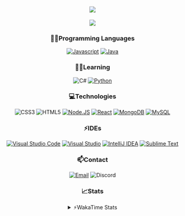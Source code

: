 <div align="center">

<h1 align="center">
  <a href="https://git.io/typing-svg">
    <img src="https://readme-typing-svg.herokuapp.com/?lines=Hello,+There!+👋;This+is+chicho.;CEO+on+Hely+Development....;&center=true&size=25">
  </a>
</h1>
  
<p align="center">
  <img src="https://lanyard.cnrad.dev/api/418087525735858208" />
</p>

### 👨‍💻Programming Languages
  [![Javascript](https://img.shields.io/badge/JavaScript-323330?style=for-the-badge&logo=javascript&logoColor=F7DF1E)](https://www.javascript.com)
  [![Java](https://img.shields.io/badge/Java-ED8B00?style=for-the-badge&logo=java&logoColor=white)](https://www.java.com)
  
### 👨‍💻Learning
  ![C#](https://img.shields.io/badge/C%23-239120?style=for-the-badge&logo=c-sharp&logoColor=white)
  [![Python](https://img.shields.io/badge/Python-FFD43B?style=for-the-badge&logo=python&logoColor=blue)](https://www.python.org)  

### 💻Technologies
  ![CSS3](https://img.shields.io/badge/CSS3-1572B6?style=for-the-badge&logo=css3&logoColor=white)
  ![HTML5](https://img.shields.io/badge/HTML5-E34F26?style=for-the-badge&logo=html5&logoColor=white)
  [![Node.JS](https://img.shields.io/badge/Node.js-339933?style=for-the-badge&logo=nodedotjs&logoColor=white)](https://nodejs.org)
  [![React](https://img.shields.io/badge/React-20232A?style=for-the-badge&logo=react&logoColor=61DAFB)](https://reactjs.org/)
  [![MongoDB](https://img.shields.io/badge/MongoDB-4EA94B?style=for-the-badge&logo=mongodb&logoColor=white)](https://www.mongodb.com)
  [![MySQL](https://img.shields.io/badge/MySQL-005C84?style=for-the-badge&logo=mysql&logoColor=white)](https://www.mysql.com)

### ⚡IDEs
  [![Visual Studio Code](https://img.shields.io/badge/Visual_Studio_Code-0078D4?style=for-the-badge&logo=visual%20studio%20code&logoColor=white)](https://code.visualstudio.com)
  [![Visual Studio](https://img.shields.io/badge/Visual_Studio-5C2D91?style=for-the-badge&logo=visual%20studio&logoColor=white)](https://visualstudio.com)
  [![IntelliJ IDEA](https://img.shields.io/badge/IntelliJIDEA-000000.svg?style=for-the-badge&logo=intellij-idea&logoColor=white)](https://www.jetbrains.com/idea)
  [![Sublime Text](https://img.shields.io/badge/sublime_text-%23575757.svg?&style=for-the-badge&logo=sublime-text&logoColor=important)](https://www.sublimetext.com)
  
### 📫Contact
  [![Email](https://img.shields.io/badge/Email-gastondalla@gmail.com-04619f?style=for-the-badge&logo=gmail&logoColor=white)](mailto:gastondalla@gmail.com)
  ![Discord](https://img.shields.io/badge/Discord-Chicho%234281-5865F2?style=for-the-badge&logo=discord&logoColor=white)
</br>  

### 📈Stats
<details>
    <summary> ⚡WakaTime Stats</summary>
    <br/>

<!--START_SECTION:waka-->
![Code Time](http://img.shields.io/badge/Code%20Time-3%20hrs%203%20mins-blue)

![Profile Views](http://img.shields.io/badge/Profile%20Views-0-blue)

**🐱 My GitHub Data** 

> 🏆 75 Contributions in the Year 2022
 > 
> 📦 35.3 kB Used in GitHub's Storage 
 > 
> 🚫 Not Opted to Hire
 > 
> 📜 8 Public Repositories 
 > 
> 🔑 5 Private Repositories  
 > 
**I'm a Night 🦉** 

```text
🌞 Morning    5 commits      ░░░░░░░░░░░░░░░░░░░░░░░░░   2.7% 
🌆 Daytime    34 commits     ████░░░░░░░░░░░░░░░░░░░░░   18.38% 
🌃 Evening    92 commits     ████████████░░░░░░░░░░░░░   49.73% 
🌙 Night      54 commits     ███████░░░░░░░░░░░░░░░░░░   29.19%

```
📅 **I'm Most Productive on Tuesday** 

```text
Monday       10 commits     █░░░░░░░░░░░░░░░░░░░░░░░░   5.41% 
Tuesday      43 commits     █████░░░░░░░░░░░░░░░░░░░░   23.24% 
Wednesday    31 commits     ████░░░░░░░░░░░░░░░░░░░░░   16.76% 
Thursday     19 commits     ██░░░░░░░░░░░░░░░░░░░░░░░   10.27% 
Friday       26 commits     ███░░░░░░░░░░░░░░░░░░░░░░   14.05% 
Saturday     31 commits     ████░░░░░░░░░░░░░░░░░░░░░   16.76% 
Sunday       25 commits     ███░░░░░░░░░░░░░░░░░░░░░░   13.51%

```


📊 **This Week I Spent My Time On** 

```text
⌚︎ Time Zone: America/Argentina/Buenos_Aires

💬 Programming Languages: 
JavaScript               2 hrs 2 mins        █████████████████████░░░░   86.08% 
HTML                     16 mins             ███░░░░░░░░░░░░░░░░░░░░░░   11.73% 
CSS                      3 mins              ░░░░░░░░░░░░░░░░░░░░░░░░░   2.19%

🔥 Editors: 
VS Code                  2 hrs 22 mins       █████████████████████████   100.0%

🐱‍💻 Projects: 
Vectores                 2 hrs 12 mins       ███████████████████████░░   92.6% 
DolarUpdateBot           10 mins             █░░░░░░░░░░░░░░░░░░░░░░░░   7.4%

💻 Operating System: 
Windows                  2 hrs 22 mins       █████████████████████████   100.0%

```

**I Mostly Code in Java** 

```text
Java                     6 repos             ████████░░░░░░░░░░░░░░░░░   33.33% 
JavaScript               6 repos             ████████░░░░░░░░░░░░░░░░░   33.33% 
CSS                      2 repos             ██░░░░░░░░░░░░░░░░░░░░░░░   11.11% 
HTML                     1 repo              █░░░░░░░░░░░░░░░░░░░░░░░░   5.56% 
Python                   1 repo              █░░░░░░░░░░░░░░░░░░░░░░░░   5.56%

```



 Last Updated on 30/12/2022 14:12:09 UTC
<!--END_SECTION:waka-->
</details>
